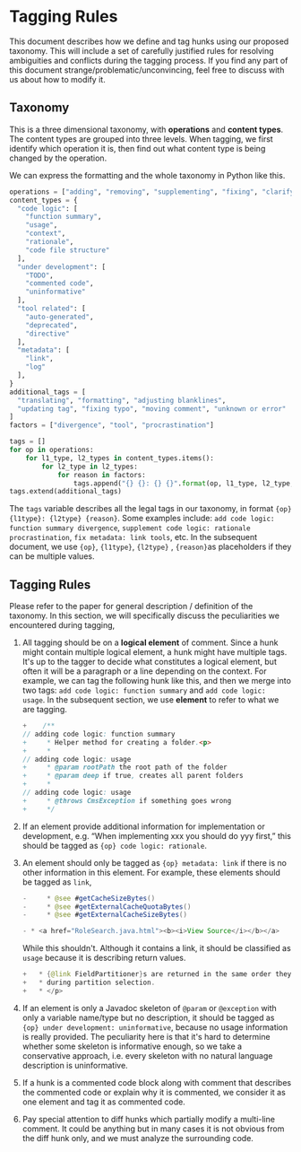 # Tagging Rules

This document describes how we define and tag hunks using our proposed taxonomy. This will include a set of carefully justified rules for resolving ambiguities and conflicts during the tagging process. If you find any part of this document strange/problematic/unconvincing, feel free to discuss with us about how to modify it.

## Taxonomy

This is a three dimensional taxonomy, with **operations** and **content types**. The content types are grouped into three levels. When tagging, we first identify which operation it is, then find out what content type is being changed by the operation.

We can express the formatting and the whole taxonomy in Python like this.

```python
operations = ["adding", "removing", "supplementing", "fixing", "clarifying"]
content_types = {
  "code logic": [
    "function summary", 
    "usage", 
    "context", 
    "rationale", 
    "code file structure"
  ],
  "under development": [
    "TODO",
    "commented code",
    "uninformative"
  ],
  "tool related": [
    "auto-generated",
    "deprecated",
    "directive"
  ],
  "metadata": [
    "link",
    "log"
  ],
}
additional_tags = [
  "translating", "formatting", "adjusting blanklines", 
  "updating tag", "fixing typo", "moving comment", "unknown or error"
]
factors = ["divergence", "tool", "procrastination"]

tags = []
for op in operations:
    for l1_type, l2_types in content_types.items():
        for l2_type in l2_types:
            for reason in factors:
                tags.append("{} {}: {} {}".format(op, l1_type, l2_type, factors))
tags.extend(additional_tags)
```

The `tags` variable describes all the legal tags in our taxonomy, in format `{op} {l1type}: {l2type} {reason}`. Some examples include: `add code logic: function summary divergence`,  `supplement code logic: rationale procrastination`, `fix metadata: link tools`, etc. In the subsequent document, we use `{op}`,  `{l1type}`,  `{l2type}` , `{reason}`as placeholders if they can be multiple values.

## Tagging Rules

Please refer to the paper for general description / definition of the taxonomy. In this section, we will specifically discuss the peculiarities we encountered during tagging,

1. All tagging should be on a **logical element** of comment. Since a hunk might contain multiple logical element, a hunk might have multiple tags. It's up to the tagger to decide what constitutes a logical element, but often it will be a paragraph or a line depending on the context. For example, we can tag the following hunk like this, and then we merge into two tags: `add code logic: function summary` and `add code logic: usage`. In the subsequent section, we use **element** to refer to what we are tagging.

   ```java
   +    /**
   // adding code logic: function summary
   +     * Helper method for creating a folder.<p>  
   +     * 
   // adding code logic: usage
   +     * @param rootPath the root path of the folder 
   +     * @param deep if true, creates all parent folders
   +     * 
   // adding code logic: usage
   +     * @throws CmsException if something goes wrong 
   +     */
   ```
   
2. If an element provide additional information for implementation or development, e.g. “When implementing xxx you should do yyy first,” this should be tagged as `{op} code logic: rationale`.

3. An element should only be tagged as `{op} metadata: link` if there is no other information in this element. For example, these elements should be tagged as `link`,

   ```java
   -     * @see #getCacheSizeBytes()
   -     * @see #getExternalCacheQuotaBytes()
   -     * @see #getExternalCacheSizeBytes()
   ```

   ```java
   - * <a href="RoleSearch.java.html"><b><i>View Source</i></b></a>
   ```

   While this shouldn't. Although it contains a link, it should be classified as `usage` because it is describing return values.

   ```java
   +   * {@link FieldPartitioner}s are returned in the same order they are used
   +   * during partition selection.
   +   * </p>
   ```

4. If an element is only a Javadoc skeleton of `@param`  or `@exception` with only a variable name/type but no description, it should be tagged as `{op} under development: uninformative`, because no usage information is really provided. The peculiarity here is that it's hard to determine whether some skeleton is informative enough, so we take a conservative approach, i.e. every skeleton with no natural language description is uninformative.

5. If a hunk is a commented code block along with comment that describes the commented code or explain why it is commented, we consider it as one element and tag it as commented code.

6. Pay special attention to diff hunks which partially modify a multi-line comment. It could be anything but in many cases it is not obvious from the diff hunk only, and we must analyze the surrounding code.